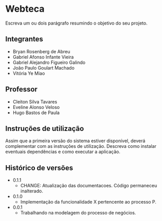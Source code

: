 # Webteca

Escreva um ou dois  parágrafo resumindo o objetivo do seu projeto.

## Integrantes

* Bryan Rosenberg de Abreu
* Gabriel Afonso Infante Vieira
* Gabriel Alejandro Figueiro Galindo
* João Paulo Goulart Machado
* Vitória Ye Miao

## Professor

* Cleiton Silva Tavares
* Eveline Alonso Veloso
* Hugo Bastos de Paula

## Instruções de utilização

Assim que a primeira versão do sistema estiver disponível, deverá complementar com as instruções de utilização. Descreva como instalar eventuais dependências e como executar a aplicação.

## Histórico de versões

* 0.1.1
    * CHANGE: Atualização das documentacoes. Código permaneceu inalterado.
* 0.1.0
    * Implementação da funcionalidade X pertencente ao processo P.
* 0.0.1
    * Trabalhando na modelagem do processo de negócios.

